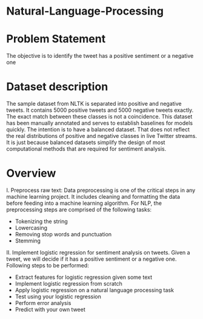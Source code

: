 # Natural-Language-Processing

# Problem Statement
The objective is to identify the tweet has a positive sentiment or a negative one

# Dataset description
The sample dataset from NLTK is separated into positive and negative tweets. It contains 5000 positive tweets and 5000 negative tweets exactly. The exact match between these classes is not a coincidence. This dataset has been manually annotated and serves to establish baselines for models quickly. The intention is to have a balanced dataset. That does not reflect the real distributions of positive and negative classes in live Twitter streams. It is just because balanced datasets simplify the design of most computational methods that are required for sentiment analysis.

# Overview
I. Preprocess raw text: 
Data preprocessing is one of the critical steps in any machine learning project. It includes cleaning and formatting the data before feeding into a machine learning algorithm. For NLP, the preprocessing steps are comprised of the following tasks:

* Tokenizing the string
* Lowercasing
* Removing stop words and punctuation
* Stemming

II. Implement logistic regression for sentiment analysis on tweets. Given a tweet, we will decide if it has a positive sentiment or a negative one. Following steps to be performed:
* Extract features for logistic regression given some text
* Implement logistic regression from scratch
* Apply logistic regression on a natural language processing task
* Test using your logistic regression
* Perform error analysis
* Predict with your own tweet
